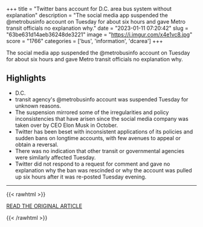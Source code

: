 +++
title = "Twitter bans account for D.C. area bus system without explanation"
description = "The social media app suspended the @metrobusinfo account on Tuesday for about six hours and gave Metro transit officials no explanation why."
date = "2023-01-11 07:20:42"
slug = "63be631d14aeb36248de3221"
image = "https://i.imgur.com/x4e1vc8.jpg"
score = "1766"
categories = ['bus', 'information', 'dcarea']
+++

The social media app suspended the @metrobusinfo account on Tuesday for about six hours and gave Metro transit officials no explanation why.

## Highlights

- D.C.
- transit agency's @metrobusinfo account was suspended Tuesday for unknown reasons.
- The suspension mirrored some of the irregularities and policy inconsistencies that have arisen since the social media company was taken over by CEO Elon Musk in October.
- Twitter has been beset with inconsistent applications of its policies and sudden bans on longtime accounts, with few avenues to appeal or obtain a reversal.
- There was no indication that other transit or governmental agencies were similarly affected Tuesday.
- Twitter did not respond to a request for comment and gave no explanation why the ban was rescinded or why the account was pulled up six hours after it was re-posted Tuesday evening.

---

{{< rawhtml >}}
  <p class="article-category">
    <a target="_blank" href="https://www.washingtonpost.com/transportation/2023/01/10/dc-metro-twitter-account-suspended/">READ THE ORIGINAL ARTICLE</a>
  </p>
{{< /rawhtml >}}
